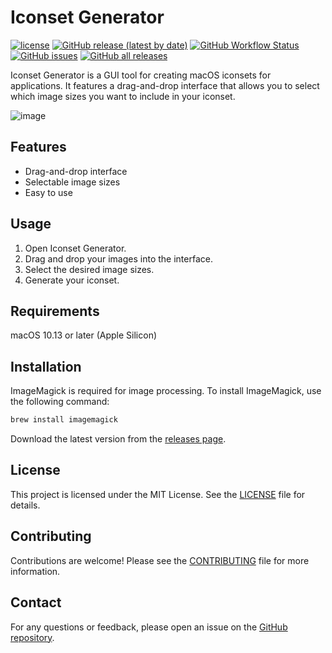 # Iconset Generator
[![license](https://img.shields.io/badge/license-MIT-blue.svg)](https://github.com/ncorgan/iconset-generator/blob/master/LICENSE.txt) [![GitHub release (latest by date)](https://img.shields.io/github/v/release/savaughn/iconset-generator)](https://github.com/savaughn/iconset-generator/releases) [![GitHub Workflow Status](https://img.shields.io/github/actions/workflow/status/savaughn/iconset-generator/macos.yml?branch=master)](https://github.com/savaughn/iconset-generator/actions) [![GitHub issues](https://img.shields.io/github/issues/savaughn/iconset-generator)](https://github.com/savaughn/iconset-generator/issues) [![GitHub all releases](https://img.shields.io/github/downloads/savaughn/iconset-generator/total)](https://github.com/savaughn/iconset-generator/releases)

Iconset Generator is a GUI tool for creating macOS iconsets for applications. It features a drag-and-drop interface that allows you to select which image sizes you want to include in your iconset.

![image](https://github.com/user-attachments/assets/210f3414-066c-4af1-a7e9-7bd2ca71fdfe)

## Features

- Drag-and-drop interface
- Selectable image sizes
- Easy to use

## Usage

1. Open Iconset Generator.
2. Drag and drop your images into the interface.
3. Select the desired image sizes.
4. Generate your iconset.

## Requirements

macOS 10.13 or later (Apple Silicon)

## Installation

ImageMagick is required for image processing.
To install ImageMagick, use the following command:

```sh
brew install imagemagick
```

Download the latest version from the [releases page](https://github.com/yourusername/iconset-generator/releases).

## License

This project is licensed under the MIT License. See the [LICENSE](LICENSE) file for details.

## Contributing

Contributions are welcome! Please see the [CONTRIBUTING](CONTRIBUTING.md) file for more information.

## Contact

For any questions or feedback, please open an issue on the [GitHub repository](https://github.com/yourusername/iconset-generator).
